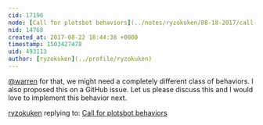 ```yaml
---
cid: 17196
node: [Call for plotsbot behaviors](../notes/ryzokuken/08-18-2017/call-for-plotsbot-behaviors)
nid: 14768
created_at: 2017-08-22 18:44:38 +0000
timestamp: 1503427478
uid: 493113
author: [ryzokuken](../profile/ryzokuken)
---
```


[@warren](/profile/warren) for that, we might need a completely different class of behaviors. I also proposed this on a GitHub issue. Let us please discuss this and I would love to implement this behavior next.

[ryzokuken](../profile/ryzokuken) replying to: [Call for plotsbot behaviors](../notes/ryzokuken/08-18-2017/call-for-plotsbot-behaviors)

